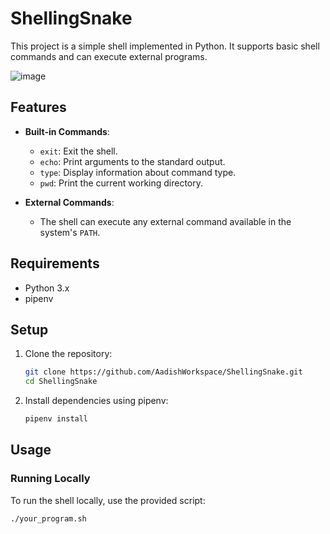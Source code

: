 # ShellingSnake


This project is a simple shell implemented in Python. It supports basic shell commands and can execute external programs.

![image](https://github.com/user-attachments/assets/717897cb-4fa7-4a39-90f8-50cbf3f715a9)


## Features

- **Built-in Commands**:
  - `exit`: Exit the shell.
  - `echo`: Print arguments to the standard output.
  - `type`: Display information about command type.
  - `pwd`: Print the current working directory.

- **External Commands**:
  - The shell can execute any external command available in the system's `PATH`.

## Requirements

- Python 3.x
- pipenv

## Setup

1. Clone the repository:
    ```sh
    git clone https://github.com/AadishWorkspace/ShellingSnake.git
    cd ShellingSnake
    ```

2. Install dependencies using pipenv:
    ```sh
    pipenv install
    ```

## Usage

### Running Locally

To run the shell locally, use the provided script:
```sh
./your_program.sh
